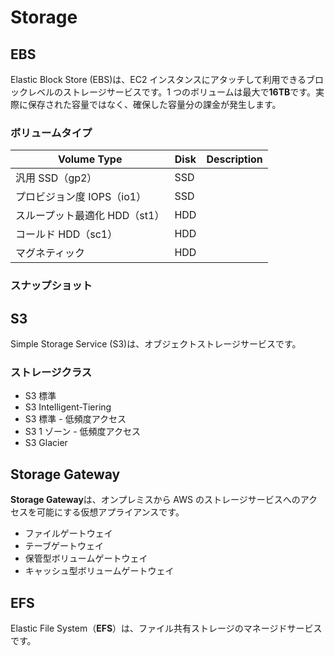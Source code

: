 # Storage

## EBS

Elastic Block Store (EBS)は、EC2 インスタンスにアタッチして利用できるブロックレベルのストレージサービスです。1 つのボリュームは最大で**16TB**です。実際に保存された容量ではなく、確保した容量分の課金が発生します。

### ボリュームタイプ

| Volume Type                   | Disk | Description |
| ----------------------------- | ---- | ----------- |
| 汎用 SSD（gp2）               | SSD  |             |
| プロビジョン度 IOPS（io1）    | SSD  |             |
| スループット最適化 HDD（st1） | HDD  |             |
| コールド HDD（sc1）           | HDD  |             |
| マグネティック                | HDD  |             |

### スナップショット

## S3

Simple Storage Service (S3)は、オブジェクトストレージサービスです。

### ストレージクラス

-   S3 標準
-   S3 Intelligent-Tiering
-   S3 標準 - 低頻度アクセス
-   S3 1 ゾーン - 低頻度アクセス
-   S3 Glacier

## Storage Gateway

**Storage Gateway**は、オンプレミスから AWS のストレージサービスへのアクセスを可能にする仮想アプライアンスです。

-   ファイルゲートウェイ
-   テーブゲートウェイ
-   保管型ボリュームゲートウェイ
-   キャッシュ型ボリュームゲートウェイ

## EFS

Elastic File System（**EFS**）は、ファイル共有ストレージのマネージドサービスです。
